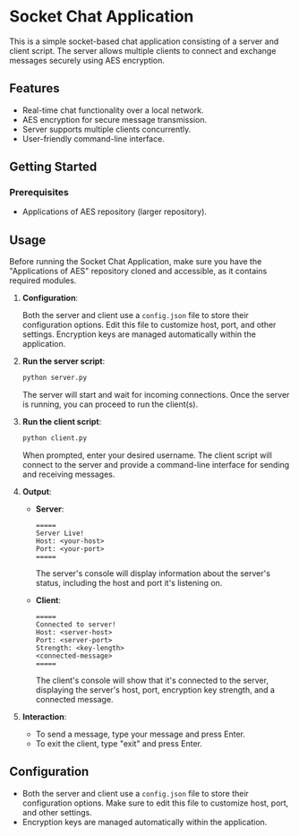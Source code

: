 # Socket Chat Application

This is a simple socket-based chat application consisting of a server and client script. The server allows multiple clients to connect and exchange messages securely using AES encryption.

## Features

- Real-time chat functionality over a local network.
- AES encryption for secure message transmission.
- Server supports multiple clients concurrently.
- User-friendly command-line interface.

## Getting Started

### Prerequisites

- Applications of AES repository (larger repository).

## Usage

Before running the Socket Chat Application, make sure you have the "Applications of AES" repository cloned and accessible, as it contains required modules.

1. **Configuration**: 

   Both the server and client use a `config.json` file to store their configuration options. Edit this file to customize host, port, and other settings. Encryption keys are managed automatically within the application.

2. **Run the server script**:

   ```bash
   python server.py
   ```

   The server will start and wait for incoming connections. Once the server is running, you can proceed to run the client(s).

3. **Run the client script**:

   ```bash
   python client.py
   ```

   When prompted, enter your desired username. The client script will connect to the server and provide a command-line interface for sending and receiving messages.

5. **Output**:

   - **Server**:

     ```
     =====
     Server Live!
     Host: <your-host>
     Port: <your-port>
     =====
     ```

     The server's console will display information about the server's status, including the host and port it's listening on.

   - **Client**:

     ```
     =====
     Connected to server!
     Host: <server-host>
     Port: <server-port>
     Strength: <key-length>
     <connected-message>
     =====
     ```

     The client's console will show that it's connected to the server, displaying the server's host, port, encryption key strength, and a connected message.

6. **Interaction**:

   - To send a message, type your message and press Enter.
   - To exit the client, type "exit" and press Enter.


## Configuration

- Both the server and client use a `config.json` file to store their configuration options. Make sure to edit this file to customize host, port, and other settings.
- Encryption keys are managed automatically within the application.
